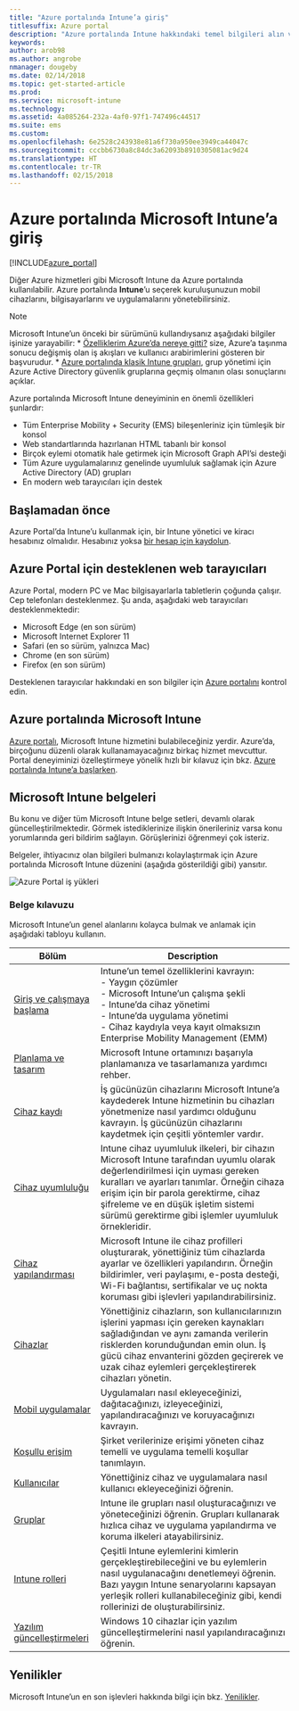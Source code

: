 ```yaml
---
title: "Azure portalında Intune’a giriş"
titlesuffix: Azure portal
description: "Azure portalında Intune hakkındaki temel bilgileri alın ve Intune’un cihazlarınızı yönetmenize nasıl yardımcı olabileceğini öğrenin.”"
keywords: 
author: arob98
ms.author: angrobe
nmanager: dougeby
ms.date: 02/14/2018
ms.topic: get-started-article
ms.prod: 
ms.service: microsoft-intune
ms.technology: 
ms.assetid: 4a085264-232a-4af0-97f1-747496c44517
ms.suite: ems
ms.custom: 
ms.openlocfilehash: 6e2528c243938e81a6f730a950ee3949ca44047c
ms.sourcegitcommit: cccbb6730a8c84dc3a62093b8910305081ac9d24
ms.translationtype: HT
ms.contentlocale: tr-TR
ms.lasthandoff: 02/15/2018
---
```

# <a name="introduction-to-microsoft-intune-in-the-azure-portal"></a>Azure portalında Microsoft Intune’a giriş


[!INCLUDE[azure_portal](./includes/azure_portal.md)]

Diğer Azure hizmetleri gibi Microsoft Intune da Azure portalında kullanılabilir. Azure portalında **Intune**’u seçerek kuruluşunuzun mobil cihazlarını, bilgisayarlarını ve uygulamalarını yönetebilirsiniz.

>[!NOTE] 
> Microsoft Intune’un önceki bir sürümünü kullandıysanız aşağıdaki bilgiler işinize yarayabilir:
    * [Özelliklerim Azure’da nereye gitti?](ui-changes.md) size, Azure’a taşınma sonucu değişmiş olan iş akışları ve kullanıcı arabirimlerini gösteren bir başvurudur.
    * [Azure portalında klasik Intune grupları](groups-get-started.md), grup yönetimi için Azure Active Directory güvenlik gruplarına geçmiş olmanın olası sonuçlarını açıklar.

Azure portalında Microsoft Intune deneyiminin en önemli özellikleri şunlardır:

- Tüm Enterprise Mobility + Security (EMS) bileşenleriniz için tümleşik bir konsol
- Web standartlarında hazırlanan HTML tabanlı bir konsol
- Birçok eylemi otomatik hale getirmek için Microsoft Graph API’si desteği
- Tüm Azure uygulamalarınız genelinde uyumluluk sağlamak için Azure Active Directory (AD) grupları
- En modern web tarayıcıları için destek

## <a name="before-you-start"></a>Başlamadan önce

Azure Portal’da Intune’u kullanmak için, bir Intune yönetici ve kiracı hesabınız olmalıdır. Hesabınız yoksa [bir hesap için kaydolun](https://portal.office.com/Signup/Signup.aspx?OfferId=40BE278A-DFD1-470a-9EF7-9F2596EA7FF9&dl=INTUNE_A&ali=1#0%20).

## <a name="supported-web-browsers-for-the-azure-portal"></a>Azure Portal için desteklenen web tarayıcıları

Azure Portal, modern PC ve Mac bilgisayarlarla tabletlerin çoğunda çalışır. Cep telefonları desteklenmez.
Şu anda, aşağıdaki web tarayıcıları desteklenmektedir:

- Microsoft Edge (en son sürüm)
- Microsoft Internet Explorer 11
- Safari (en so sürüm, yalnızca Mac)
- Chrome (en son sürüm)
- Firefox (en son sürüm)

Desteklenen tarayıcılar hakkındaki en son bilgiler için [Azure portalını](https://docs.microsoft.com/azure/azure-preview-portal-supported-browsers-devices) kontrol edin.

## <a name="microsoft-intune-in-the-azure-portal"></a>Azure portalında Microsoft Intune

[Azure portalı](https://portal.azure.com), Microsoft Intune hizmetini bulabileceğiniz yerdir. Azure’da, birçoğunu düzenli olarak kullanamayacağınız birkaç hizmet mevcuttur. Portal deneyiminizi özelleştirmeye yönelik hızlı bir kılavuz için bkz. [Azure portalında Intune’a başlarken](get-started-azure.md).

## <a name="the-microsoft-intune-documentation"></a>Microsoft Intune belgeleri

Bu konu ve diğer tüm Microsoft Intune belge setleri, devamlı olarak güncelleştirilmektedir. Görmek istediklerinize ilişkin önerileriniz varsa konu yorumlarında geri bildirim sağlayın. Görüşlerinizi öğrenmeyi çok isteriz.

Belgeler, ihtiyacınız olan bilgileri bulmanızı kolaylaştırmak için Azure portalında Microsoft Intune düzenini (aşağıda gösterildiği gibi) yansıtır.

![Azure Portal iş yükleri](./media/azure-portal-workloads.png)

### <a name="documentation-guide"></a>Belge kılavuzu

Microsoft Intune’un genel alanlarını kolayca bulmak ve anlamak için aşağıdaki tabloyu kullanın.

| Bölüm                                                      | Description                                                                                                                                                                                                                                                                                      |
|--------------------------------------------------------------|--------------------------------------------------------------------------------------------------------------------------------------------------------------------------------------------------------------------------------------------------------------------------------------------------|
| [Giriş ve çalışmaya başlama](introduction-intune.md)       | Intune’un temel özelliklerini kavrayın:<br /> - Yaygın çözümler<br /> - Microsoft Intune’un çalışma şekli<br /> - Intune’da cihaz yönetimi<br /> - Intune’da uygulama yönetimi<br /> - Cihaz kaydıyla veya kayıt olmaksızın Enterprise Mobility Management (EMM)                                                         |
| [Planlama ve tasarım](planning-guide.md)                         | Microsoft Intune ortamınızı başarıyla planlamanıza ve tasarlamanıza yardımcı rehber.                                                                                                                                                                                                             |
| [Cihaz kaydı](device-enrollment.md)                    | İş gücünüzün cihazlarını Microsoft Intune’a kaydederek Intune hizmetinin bu cihazları yönetmenize nasıl yardımcı olduğunu kavrayın. İş gücünüzün cihazlarını kaydetmek için çeşitli yöntemler vardır.                                                                                                         |
| [Cihaz uyumluluğu](device-compliance.md)                    | Intune cihaz uyumluluk ilkeleri, bir cihazın Microsoft Intune tarafından uyumlu olarak değerlendirilmesi için uyması gereken kuralları ve ayarları tanımlar. Örneğin cihaza erişim için bir parola gerektirme, cihaz şifreleme ve en düşük işletim sistemi sürümü gerektirme gibi işlemler uyumluluk örnekleridir. |
| [Cihaz yapılandırması](device-profiles.md)                   | Microsoft Intune ile cihaz profilleri oluşturarak, yönettiğiniz tüm cihazlarda ayarlar ve özellikleri yapılandırın. Örneğin bildirimler, veri paylaşımı, e-posta desteği, Wi-Fi bağlantısı, sertifikalar ve uç nokta koruması gibi işlevleri yapılandırabilirsiniz.              |
| [Cihazlar](device-management.md)                              | Yönettiğiniz cihazların, son kullanıcılarınızın işlerini yapması için gereken kaynakları sağladığından ve aynı zamanda verilerin risklerden korunduğundan emin olun. İş gücü cihaz envanterini gözden geçirerek ve uzak cihaz eylemleri gerçekleştirerek cihazları yönetin.                                                      |
| [Mobil uygulamalar](app-management.md)                             | Uygulamaları nasıl ekleyeceğinizi, dağıtacağınızı, izleyeceğinizi, yapılandıracağınızı ve koruyacağınızı kavrayın.                                                                                                                                                                                                                             |
| [Koşullu erişim](conditional-access.md)                  | Şirket verilerinize erişimi yöneten cihaz temelli ve uygulama temelli koşullar tanımlayın.                                                                                                                                                                                                            |
| [Kullanıcılar](users-add.md)                                        | Yönettiğiniz cihaz ve uygulamalara nasıl kullanıcı ekleyeceğinizi öğrenin.                                                                                                                                                                                                                                           |
| [Gruplar](groups-get-started.md)                              | Intune ile grupları nasıl oluşturacağınızı ve yöneteceğinizi öğrenin. Grupları kullanarak hızlıca cihaz ve uygulama yapılandırma ve koruma ilkeleri atayabilirsiniz.                                                                                                                                             |
| [Intune rolleri](role-based-access-control.md)                 | Çeşitli Intune eylemlerini kimlerin gerçekleştirebileceğini ve bu eylemlerin nasıl uygulanacağını denetlemeyi öğrenin. Bazı yaygın Intune senaryolarını kapsayan yerleşik rolleri kullanabileceğiniz gibi, kendi rollerinizi de oluşturabilirsiniz.                                                                                 |
| [Yazılım güncelleştirmeleri](windows-update-for-business-configure.md) | Windows 10 cihazlar için yazılım güncelleştirmelerini nasıl yapılandıracağınızı öğrenin.                                                                                                                                                                                                                                  |

## <a name="whats-new"></a>Yenilikler

Microsoft Intune’un en son işlevleri hakkında bilgi için bkz. [Yenilikler](whats-new.md).
